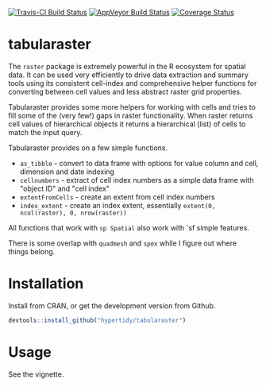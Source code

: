 
<!-- README.md is generated from README.Rmd. Please edit that file -->
[![Travis-CI Build Status](https://travis-ci.org/hypertidy/tabularaster.svg?branch=master)](https://travis-ci.org/hypertidy/tabularaster) [![AppVeyor Build Status](https://ci.appveyor.com/api/projects/status/github/hypertidy/tabularaster?branch=master&svg=true)](https://ci.appveyor.com/project/hypertidy/tabularaster) [![Coverage Status](https://img.shields.io/codecov/c/github/hypertidy/tabularaster/master.svg)](https://codecov.io/github/hypertidy/tabularaster?branch=master)

tabularaster
============

The `raster` package is extremely powerful in the R ecosystem for spatial data. It can be used very efficiently to drive data extraction and summary tools using its consistent cell-index and comprehensive helper functions for converting between cell values and less abstract raster grid properties.

Tabularaster provides some more helpers for working with cells and tries to fill some of the (very few!) gaps in raster functionality. When raster returns cell values of hierarchical objects it returns a hierarchical (list) of cells to match the input query.

Tabularaster provides on a few simple functions.

-   `as_tibble` - convert to data frame with options for value column and cell, dimension and date indexing
-   `cellnumbers` - extract of cell index numbers as a simple data frame with "object ID" and "cell index"
-   `extentFromCells` - create an extent from cell index numbers
-   `index_extent` - create an index extent, essentially `extent(0, ncol(raster), 0, nrow(raster))`

All functions that work with `sp Spatial` also work with \`sf simple features.

There is some overlap with `quadmesh` and `spex` while I figure out where things belong.

Installation
============

Install from CRAN, or get the development version from Github.

``` r
devtools::install_github("hypertidy/tabularaster")
```

Usage
=====

See the vignette.
